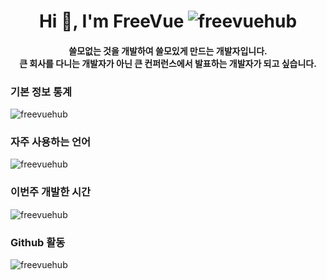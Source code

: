 <h1 align="center">
  Hi 👋, I'm FreeVue <img src="https://komarev.com/ghpvc/?username=freevuehub&label=Profile%20views&color=0e75b6&style=flat" alt="freevuehub" />
</h1>
<h4 align="center">
  쓸모없는 것을 개발하여 쓸모있게 만드는 개발자입니다. <br />
  큰 회사를 다니는 개발자가 아닌 큰 컨퍼런스에서 발표하는 개발자가 되고 싶습니다. <br />
</h3>

### 기본 정보 통계
<p align="left">
  <img
    src="https://github-readme-stats.vercel.app/api?username=freevuehub&show_icons=true&locale=kr&bg_color=30,e96443,904e95&title_color=fff&text_color=fff"
    alt="freevuehub"
  />
</p>

### 자주 사용하는 언어
<p align="left">
  <img
    src="https://github-readme-stats.vercel.app/api/top-langs?username=freevuehub&show_icons=true&locale=kr&bg_color=30,e96443,904e95&title_color=fff&text_color=fff"
    alt="freevuehub"
  />
</p>

### 이번주 개발한 시간
<p align="left">
  <img src="https://github-readme-stats.vercel.app/api/wakatime?username=freevue&locale=kr" alt="freevuehub" />
</p>

### Github 활동
<p align="left">
  <img src="https://github-profile-trophy.vercel.app/?username=freevuehub&locale=kr" alt="freevuehub" />
</p>

